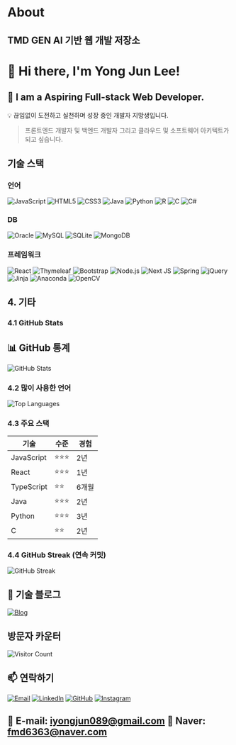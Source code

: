 # About
## TMD GEN AI 기반 웹 개발 저장소

# 👋 Hi there, I'm Yong Jun Lee!
## 🚀 I am a **Aspiring Full-stack Web Developer**.
💡 끊임없이 도전하고 실천하며 성장 중인 개발자 지망생입니다.

> 프론트엔드 개발자 및 백엔드 개발자 그리고 클라우드 및 소프트웨어 아키텍트가 되고 싶습니다.

## 기술 스택

### 언어
![JavaScript](https://img.shields.io/badge/-JavaScript-F7DF1E?style=flat-square&logo=javascript&logoColor=black)
![HTML5](https://img.shields.io/badge/html5-%23E34F26.svg?style=for-the-badge&logo=html5&logoColor=white)
![CSS3](https://img.shields.io/badge/css3-%231572B6.svg?style=for-the-badge&logo=css3&logoColor=white)
![Java](https://img.shields.io/badge/java-%23ED8B00.svg?style=for-the-badge&logo=openjdk&logoColor=white)
![Python](https://img.shields.io/badge/-Python-3776AB?style=flat-square&logo=python&logoColor=white)
![R](https://img.shields.io/badge/r-%23276DC3.svg?style=for-the-badge&logo=r&logoColor=white)
![C](https://img.shields.io/badge/c-%2300599C.svg?style=for-the-badge&logo=c&logoColor=white)
![C#](https://img.shields.io/badge/c%23-%23239120.svg?style=for-the-badge&logo=csharp&logoColor=white)

### DB
![Oracle](https://img.shields.io/badge/Oracle-F80000?style=for-the-badge&logo=oracle&logoColor=white)
![MySQL](https://img.shields.io/badge/mysql-4479A1.svg?style=for-the-badge&logo=mysql&logoColor=white)
![SQLite](https://img.shields.io/badge/sqlite-%2307405e.svg?style=for-the-badge&logo=sqlite&logoColor=white)
![MongoDB](https://img.shields.io/badge/MongoDB-%234ea94b.svg?style=for-the-badge&logo=mongodb&logoColor=white)

### 프레임워크
![React](https://img.shields.io/badge/-React-61DAFB?style=flat-square&logo=react&logoColor=black)
![Thymeleaf](https://img.shields.io/badge/Thymeleaf-%23005C0F.svg?style=for-the-badge&logo=Thymeleaf&logoColor=white)
![Bootstrap](https://img.shields.io/badge/bootstrap-%238511FA.svg?style=for-the-badge&logo=bootstrap&logoColor=white)
![Node.js](https://img.shields.io/badge/-Node.js-339933?style=flat-square&logo=node.js&logoColor=white)
![Next JS](https://img.shields.io/badge/Next-black?style=for-the-badge&logo=next.js&logoColor=white)
![Spring](https://img.shields.io/badge/spring-%236DB33F.svg?style=for-the-badge&logo=spring&logoColor=white)
![jQuery](https://img.shields.io/badge/jquery-%230769AD.svg?style=for-the-badge&logo=jquery&logoColor=white)
![Jinja](https://img.shields.io/badge/jinja-white.svg?style=for-the-badge&logo=jinja&logoColor=black)
![Anaconda](https://img.shields.io/badge/Anaconda-%2344A833.svg?style=for-the-badge&logo=anaconda&logoColor=white)
![OpenCV](https://img.shields.io/badge/opencv-%23white.svg?style=for-the-badge&logo=opencv&logoColor=white)

## 4. 기타

### 4.1 GitHub Stats 

## 📊 GitHub 통계

![GitHub Stats](https://github-readme-stats.vercel.app/api?username=yongjun1994&show_icons=true&theme=radical)


### 4.2 많이 사용한 언어 


![Top Languages](https://github-readme-stats.vercel.app/api/top-langs/?username=yongjun1994&layout=compact&theme=radical)

### 4.3 주요 스택

| 기술       | 수준       | 경험 |
| ---------- | ---------- | ---- |
| JavaScript | ⭐⭐⭐ | 2년  |
| React      | ⭐⭐⭐   | 1년  |
| TypeScript | ⭐⭐ | 6개월  |
| Java      | ⭐⭐⭐   | 2년  |
| Python | ⭐⭐⭐ | 3년  |
| C      | ⭐⭐   | 2년  |


### 4.4 GitHub Streak (연속 커밋)


![GitHub Streak](https://github-readme-streak-stats.herokuapp.com/?user=yongjun1994&theme=radical)

## 📝 기술 블로그

[![Blog](https://img.shields.io/badge/-Blog-03C75A?style=flat-square&logo=naver&logoColor=white)](https://blog.naver.com/colabdiary)

##  방문자 카운터

![Visitor Count](https://profile-counter.glitch.me/yongjun1994/count.svg)


## 📫 연락하기

[![Email](https://img.shields.io/badge/-Email-D14836?style=flat-square&logo=gmail&logoColor=white)](mailto:iyongjun089@gmail.com)
[![LinkedIn](https://img.shields.io/badge/-LinkedIn-0077B5?style=flat-square&logo=linkedin&logoColor=white)](https://www.linkedin.com/in/yongjunlee-b8a49924b)
[![GitHub](https://img.shields.io/badge/-GitHub-181717?style=flat-square&logo=github&logoColor=white)](https://github.com/yongjun1994)
[![Instagram](https://img.shields.io/badge/-Instagram-E4405F?style=flat-square&logo=instagram&logoColor=white)](https://instagram.com/mikediary1)

📧 E-mail: iyongjun089@gmail.com
📧 Naver: fmd6363@naver.com
---



